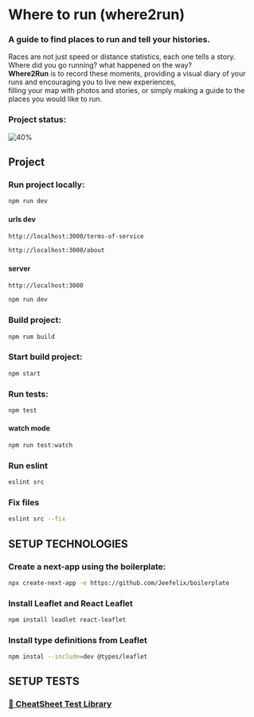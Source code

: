 # Where to run (where2run)
<h3>A guide to find places to run and tell your histories.</h3>
<p>Races are not just speed or distance statistics, each one tells a story.<br/>
Where did you go running? what happened on the way?<br/>
<b>Where2Run</b> is to record these moments, providing a visual diary of your runs and encouraging you to live new experiences,<br/>
filling your map with photos and stories, or simply making a guide to the places you would like to run.</p>

### Project status:
![40%](https://progress-bar.dev/40)

## Project

### Run project locally:

```sh
npm run dev
```
#### urls dev
```sh
http://localhost:3000/terms-of-service
```
```sh
http://localhost:3000/about
```

#### server

```sh
http://localhost:3000
```

```sh
npm run dev
```

### Build project:
```sh
npm rum build
```

### Start build project:
```sh
npm start
```

### Run tests:
```sh
npm test
```
#### watch mode
```sh
npm run test:watch
```

### Run eslint
```sh
eslint src
```

### Fix files
```sh
eslint src --fix
```

## SETUP TECHNOLOGIES

### Create a next-app using the boilerplate:

```sh
npx create-next-app -e https://github.com/Jeefelix/boilerplate
```

### Install Leaflet and React Leaflet

```sh
npm install leadlet react-leaflet
```

### Install type definitions from Leaflet
```sh
npm instal --include=dev @types/leaflet
```

## SETUP TESTS

<a href= "https://github.com/testing-library/react-testing-library/blob/main/other/cheat-sheet.pdf"><h3>🐐 CheatSheet Test Library</h3></a>
